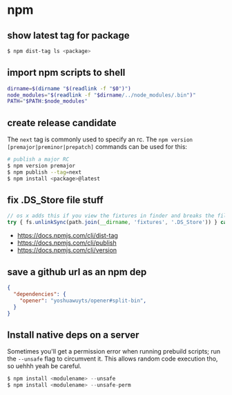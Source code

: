 # npm

## show latest tag for package
```sh
$ npm dist-tag ls <package>
```

## import npm scripts to shell
```sh
dirname=$(dirname "$(readlink -f "$0")")
node_modules="$(readlink -f "$dirname/../node_modules/.bin")"
PATH="$PATH:$node_modules"
```

## create release candidate
The `next` tag is commonly used to specify an rc. The `npm version
[premajor|preminor|prepatch]` commands can be used for this:

```sh
# publish a major RC
$ npm version premajor
$ npm publish --tag=next
$ npm install <package>@latest
```

## fix .DS_Store file stuff
```js
// os x adds this if you view the fixtures in finder and breaks the file count assertions
try { fs.unlinkSync(path.join(__dirname, 'fixtures', '.DS_Store')) } catch (e) { /* ignore error */ }
```
- https://docs.npmjs.com/cli/dist-tag
- https://docs.npmjs.com/cli/publish
- https://docs.npmjs.com/cli/version

## save a github url as an npm dep
```json
{
  "dependencies": {
    "opener": "yoshuawuyts/opener#split-bin",
  }
}
```

## Install native deps on a server
Sometimes you'll get a permission error when running prebuild scripts; run the
`--unsafe` flag to circumvent it. This allows random code execution tho, so
uehhh yeah be careful.

```js
$ npm install <modulename> --unsafe
$ npm install <modulename> --unsafe-perm
```
